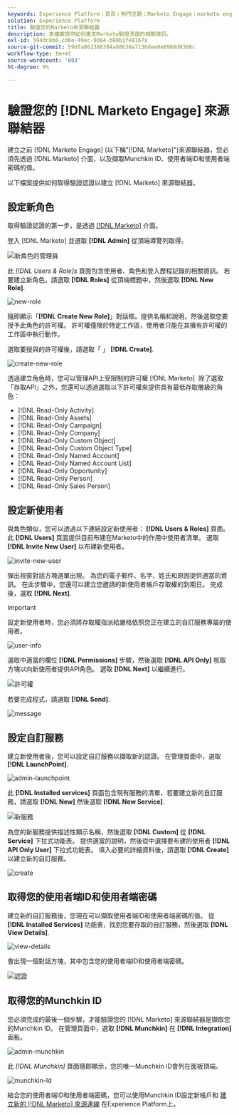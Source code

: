```yaml
---
keywords: Experience Platform；首頁；熱門主題；Marketo Engage；marketo engage；marketo
solution: Experience Platform
title: 驗證您的Marketo來源聯結器
description: 本檔案提供如何產生Marketo驗證憑證的相關資訊。
exl-id: 594dc8b6-cd6e-49ec-9084-b88b1fe8167a
source-git-commit: 59dfa862388394a68630a7136dee8e8988d0368c
workflow-type: tm+mt
source-wordcount: '603'
ht-degree: 0%

---
```


# 驗證您的 [!DNL Marketo Engage] 來源聯結器

建立之前 [!DNL Marketo Engage] (以下稱&quot;[!DNL Marketo]&quot;)來源聯結器，您必須先透過 [!DNL Marketo] 介面，以及擷取Munchkin ID、使用者端ID和使用者端密碼的值。

以下檔案提供如何取得驗證認證以建立 [!DNL Marketo] 來源聯結器。

## 設定新角色

取得驗證認證的第一步，是透過 [[!DNL Marketo]](https://app-sjint.marketo.com/#MM0A1) 介面。

登入 [!DNL Marketo] 並選取 **[!DNL Admin]** 從頂端導覽列取得。

![新角色的管理員](../images/marketo/home.png)

此 *[!DNL Users & Role]s* 頁面包含使用者、角色和登入歷程記錄的相關資訊。 若要建立新角色，請選取 **[!DNL Roles]** 從頂端標題中，然後選取 **[!DNL New Role]**.

![new-role](../images/marketo/new-role.png)

隨即顯示「**[!DNL Create New Role]**」對話框。提供名稱和說明，然後選取您要授予此角色的許可權。 許可權僅限於特定工作區，使用者只能在其擁有許可權的工作區中執行動作。

選取要授與的許可權後，請選取「 」 **[!DNL Create]**.

![create-new-role](../images/marketo/create-new-role.png)

透過建立角色時，您可以管理API上受限制的許可權 [!DNL Marketo]. 除了選取「存取API」之外，您還可以透過選取以下許可權來提供具有最低存取層級的角色：

* [!DNL Read-Only Activity]
* [!DNL Read-Only Assets]
* [!DNL Read-Only Campaign]
* [!DNL Read-Only Company]
* [!DNL Read-Only Custom Object]
* [!DNL Read-Only Custom Object Type]
* [!DNL Read-Only Named Account]
* [!DNL Read-Only Named Account List]
* [!DNL Read-Only Opportunity]
* [!DNL Read-Only Person]
* [!DNL Read-Only Sales Person]

## 設定新使用者

與角色類似，您可以透過以下連結設定新使用者： **[!DNL Users & Roles]** 頁面。 此 **[!DNL Users]** 頁面提供目前布建在Marketo中的作用中使用者清單。 選取 **[!DNL Invite New User]** 以布建新使用者。

![invite-new-user](../images/marketo/invite-new-user.png)

彈出視窗對話方塊選單出現。 為您的電子郵件、名字、姓氏和原因提供適當的資訊。 在此步驟中，您還可以建立您邀請的新使用者帳戶存取權的到期日。 完成後，選取 **[!DNL Next]**.

>[!IMPORTANT]
>
>設定新使用者時，您必須將存取權指派給嚴格依照您正在建立的自訂服務專屬的使用者。

![user-info](../images/marketo/new-user-info.png)

選取中適當的欄位 **[!DNL Permissions]** 步驟，然後選取 **[!DNL API Only]** 核取方塊以向新使用者提供API角色。 選取 **[!DNL Next]** 以繼續進行。

![許可權](../images/marketo/permissions.png)

若要完成程式，請選取 **[!DNL Send]**.

![message](../images/marketo/message.png)

## 設定自訂服務

建立新使用者後，您可以設定自訂服務以擷取新的認證。 在管理頁面中，選取 **[!DNL LaunchPoint]**.

![admin-launchpoint](../images/marketo/admin-launchpoint.png)

此 **[!DNL Installed services]** 頁面包含現有服務的清單，若要建立新的自訂服務，請選取 **[!DNL New]** 然後選取 **[!DNL New Service]**.

![新服務](../images/marketo/new-service.png)

為您的新服務提供描述性顯示名稱，然後選取 **[!DNL Custom]** 從 **[!DNL Service]** 下拉式功能表。 提供適當的說明，然後從中選擇要布建的使用者 **[!DNL API Only User]** 下拉式功能表。 填入必要的詳細資料後，請選取 **[!DNL Create]** 以建立新的自訂服務。

![create](../images/marketo/create.png)

## 取得您的使用者端ID和使用者端密碼

建立新的自訂服務後，您現在可以擷取使用者端ID和使用者端密碼的值。 從 **[!DNL Installed Services]** 功能表，找到您要存取的自訂服務，然後選取 **[!DNL View Details]**.

![view-details](../images/marketo/view-details.png)

會出現一個對話方塊，其中包含您的使用者端ID和使用者端密碼。

![認證](../images/marketo/credentials.png)

## 取得您的Munchkin ID

您必須完成的最後一個步驟，才能驗證您的 [!DNL Marketo] 來源聯結器是擷取您的Munchkin ID。 在管理頁面中，選取 **[!DNL Munchkin]** 在 **[!DNL Integration]** 面板。

![admin-munchkin](../images/marketo/admin-munchkin.png)

此 *[!DNL Munchkin]* 頁面隨即顯示，您的唯一Munchkin ID會列在面板頂端。

![munchkin-Id](../images/marketo/munchkin-id.png)

結合您的使用者端ID和使用者端密碼，您可以使用Munchkin ID設定新帳戶和 [建立新的 [!DNL Marketo] 來源連線](../../../tutorials/ui/create/adobe-applications/marketo.md) 在Experience Platform上。

